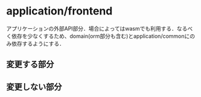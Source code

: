 # application/frontend

アプリケーションの外部API部分．場合によってはwasmでも利用する．なるべく依存を少なくするため、domain(orm部分も含む)とapplication/commonにのみ依存するようにする．

## 変更する部分



## 変更しない部分
